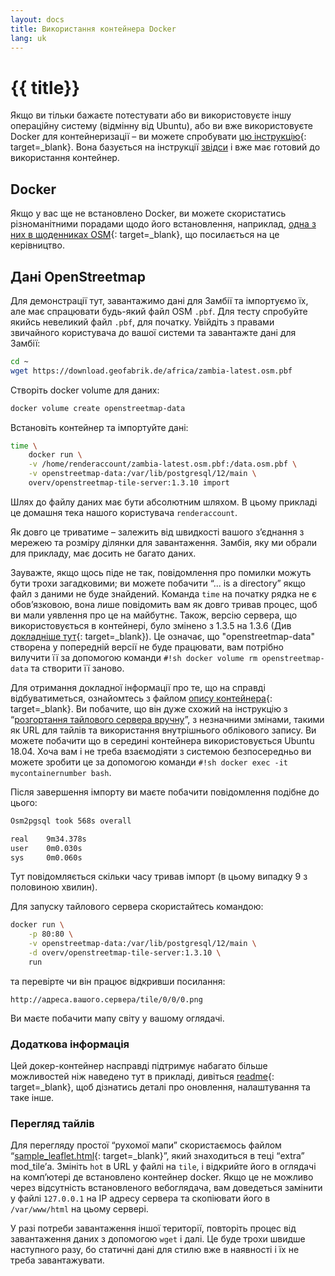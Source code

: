 ```yaml
---
layout: docs
title: Використання контейнера Docker
lang: uk
---
```


# {{ title}}

Якщо ви тільки бажаєте потестувати або ви використовуєте іншу операційну систему (відмінну від Ubuntu), або ви вже використовуєте Docker для контейнеризації&nbsp;– ви можете спробувати [цю інструкцію](https://github.com/Overv/openstreetmap-tile-server/blob/master/README.md){: target=_blank}. Вона базується на інструкції [звідси](/serving-tiles/manually-building-a-tile-server-ubuntu-18-04-lts/) і вже має готовий до використання контейнер.

## Docker

Якщо у вас ще не встановлено Docker, ви можете скористатись різноманітними порадами щодо його встановлення, наприклад, [одна з них в щоденниках OSM](https://www.openstreetmap.org/user/SomeoneElse/diary/45070){: target=_blank}, що посилається на це керівництво.

## Дані OpenStreetmap

Для демонстрації тут, завантажимо дані для Замбії та імпортуємо їх, але має спрацювати будь-який файл OSM `.pbf`. Для тесту спробуйте якийсь невеликий файл `.pbf`, для початку. Увійдіть з правами звичайного користувача до вашої системи та завантажте дані для Замбії:

```sh
cd ~
wget https://download.geofabrik.de/africa/zambia-latest.osm.pbf
```

Створіть docker volume для даних:

```sh
docker volume create openstreetmap-data
```

Встановіть контейнер та імпортуйте дані:

```sh 
time \
    docker run \
    -v /home/renderaccount/zambia-latest.osm.pbf:/data.osm.pbf \
    -v openstreetmap-data:/var/lib/postgresql/12/main \
    overv/openstreetmap-tile-server:1.3.10 import
```

Шлях до файлу даних має бути абсолютним шляхом. В цьому прикладі це домашня тека нашого користувача `renderaccount`.

Як довго це триватиме&nbsp;– залежить від швидкості вашого зʼєднання з мережею та розміру ділянки для завантаження. Замбія, яку ми обрали для прикладу, має досить не багато даних.

Зауважте, якщо щось піде не так, повідомлення про помилки можуть бути трохи загадковими; ви можете побачити “... is a directory” якщо файл з даними не буде знайдений. Команда `time` на початку рядка не є обовʼязковою, вона лише повідомить вам як довго тривав процес, щоб ви мали уявлення про це на майбутнє. Також, версію сервера, що використовується в контейнері, було змінено з 1.3.5 на 1.3.6 (Див [докладніше тут](https://github.com/Overv/openstreetmap-tile-server/releases/tag/v1.3.6){: target=_blank}). Це означає, що "openstreetmap-data" створена у попередній версії не буде працювати, вам потрібно вилучити її за допомогою команди `#!sh docker volume rm openstreetmap-data` та створити її заново.

Для отримання докладної інформації про те, що на справді відбуватиметься, ознайомтесь з файлом [опису контейнера](https://github.com/Overv/openstreetmap-tile-server/blob/master/Dockerfile){: target=_blank}. Ви побачите, що він дуже схожий на інструкцію з “[розгортання тайлового сервера вручну](/serving-tiles/manually-building-a-tile-server-ubuntu-18-04-lts/)”, з незначними змінами, такими як URL для тайлів та використання внутрішнього облікового запису. Ви можете побачити що в середині контейнера використовується Ubuntu 18.04. Хоча вам і не треба взаємодіяти з системою безпосередньо ви можете зробити це за допомогою команди `#!sh docker exec -it mycontainernumber bash`.

Після завершення імпорту ви маєте побачити повідомлення подібне до цього:

```sh
Osm2pgsql took 568s overall

real    9m34.378s
user    0m0.030s
sys     0m0.060s
```

Тут повідомляється скільки часу тривав імпорт (в цьому випадку 9 з половиною хвилин).

Для запуску тайлового сервера скористайтесь командою:

```sh
docker run \
    -p 80:80 \
    -v openstreetmap-data:/var/lib/postgresql/12/main \
    -d overv/openstreetmap-tile-server:1.3.10 \
    run
```

та перевірте чи він працює відкривши посилання:

```
http://адреса.вашого.сервера/tile/0/0/0.png
```

Ви маєте побачити мапу світу у вашому оглядачі.

### Додаткова інформація

Цей докер-контейнер насправді підтримує набагато більше можливостей ніж наведено тут в прикладі, дивіться [readme](https://github.com/Overv/openstreetmap-tile-server/blob/master/README.md){: target=_blank}, щоб дізнатись деталі про оновлення, налаштування та таке інше.

### Перегляд тайлів

Для перегляду простої “рухомої мапи” скористаємось файлом “[sample_leaflet.html](https://github.com/SomeoneElseOSM/mod_tile/blob/switch2osm/extra/sample_leaflet.html){: target=_blank}”, який знаходиться в теці “extra” mod_tile’а. Змініть `hot` в URL у файлі на `tile`, і відкрийте його в оглядачі на компʼютері де встановлено контейнер docker. Якщо це не можливо через відсутність встановленого вебоглядача, вам доведеться замінити у файлі `127.0.0.1` на IP адресу сервера та скопіювати його в `/var/www/html` на цьому сервері.

У разі потреби завантаження іншої території, повторіть процес від завантаження даних з допомогою `wget` і далі. Це буде трохи швидше наступного разу, бо статичні дані для стилю вже в наявності і їх не треба завантажувати.
